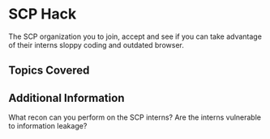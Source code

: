 # SCP Hack

The SCP organization you to join, accept and see if you can take advantage of their interns sloppy coding and outdated browser.

## Topics Covered

## Additional Information

What recon can you perform on the SCP interns? Are the interns vulnerable to information leakage?
